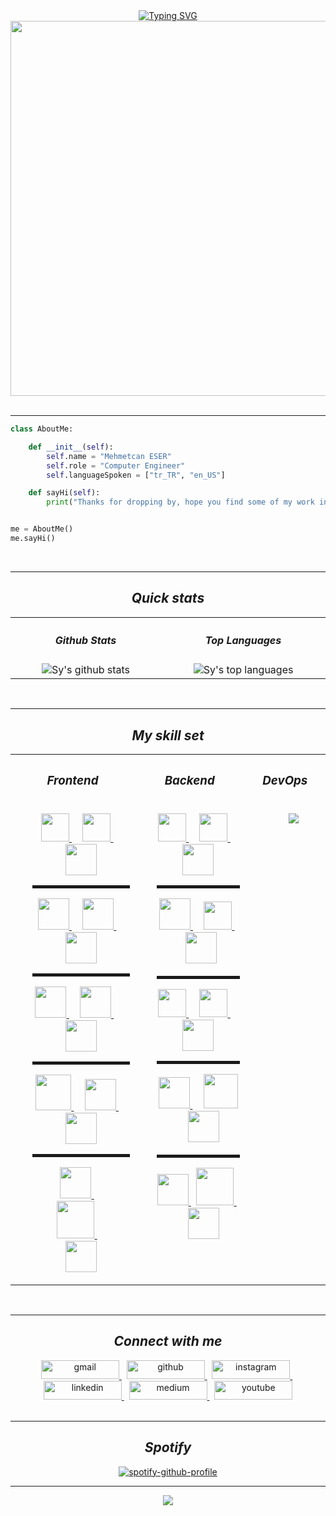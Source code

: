 <!-- hack the planet.gif-->
<!-- https://media.giphy.com/media/FnGJfc18tDDHy/giphy.gif -->
<!-- rocky.gif -->
<!-- https://media.giphy.com/media/l0HlLZiHatn0BLJde/giphy.gif -->

<div align="center">
<a href="https://git.io/typing-svg"><img src="https://readme-typing-svg.herokuapp.com?font=Leckerli+One&size=30&duration=4000&pause=500&color=F7DD2E&center=true&width=435&lines=Think+Twice+Code+Once!" alt="Typing SVG" /></a>
</div>

<!-- sherlock holmes.gif -->
<div align="center">
  <img src="https://media.giphy.com/media/fv8KclrYGp5dK/giphy.gif" align="center" width="600"/>
</div>

</br>
<hr>

<!-- about me code -->

```python
class AboutMe:

    def __init__(self):
        self.name = "Mehmetcan ESER"
        self.role = "Computer Engineer"
        self.languageSpoken = ["tr_TR", "en_US"]

    def sayHi(self):
        print("Thanks for dropping by, hope you find some of my work interesting.")


me = AboutMe()
me.sayHi()
```

</br>
<hr>

<!-- quick stats about me -->
<h2 align = "center"><em><strong> Quick stats </strong></em></h2>
<table>
  <tr>
    <th><h4><em><strong> Github Stats </strong></em></h4></th>
    <th><h4><em><strong> Top Languages </strong></em></h4></th>
  </tr>
  <tr>
    <td width="500px" align="center">
      <img src="https://github-readme-stats.vercel.app/api?username=mces58&show_icons=true&count_private=true&hide_border=false&bg_color=30,FD841F,9C2C77&title_color=fff&text_color=000" alt="Sy's github stats" />
    </td>
    <td width="500px" align="center">
      <img src="https://github-readme-stats.vercel.app/api/top-langs/?username=mces58&langs_count=9&hide_border=false&bg_color=70,181818,850E35&title_color=fff&text_color=fff" alt="Sy's top languages" />
    </td>
  </tr>
</table>

</br>
<hr>

<!-- my skill set -->
<h2 align = "center"><em><strong> My skill set </strong></em></h2>
<table>
  <tr>
    <th>
      <h3><em><strong> Frontend </strong></em></h3>
    </th>
    <th>
      <h3><em><strong> Backend </strong></em></h3>
    </th>
    <th>
      <h3><em><strong> DevOps </strong></em></h3>
    </th>
  </tr>
  <tr>
    <td valign="top" width="400px">
      <ul type="none">
        <li>
          <div align="center">
            <a href="https://www.w3schools.com/html" target="_blank" title="html5">
              <img src="https://cdn.jsdelivr.net/gh/devicons/devicon@latest/icons/html5/html5-original.svg" width="45" />
            </a>
            &nbsp;
            &nbsp;
            <a href="https://www.w3schools.com/css" target="_blank" title="css3">
              <img src="https://cdn.jsdelivr.net/gh/devicons/devicon@latest/icons/css3/css3-original.svg" width="45" />
            </a>
            &nbsp;
            &nbsp;
            <a href="https://getbootstrap.com" target="_blank" title="bootstrap">
              <img src="https://cdn.jsdelivr.net/gh/devicons/devicon@latest/icons/bootstrap/bootstrap-original.svg" width="50" />
            </a>
          </div>
        </li>
        <hr style="height: 5px" />
        <li>
          <div align="center">
            <a href="https://tailwindcss.com" target="_blank" title="tailwindcss">
              <img src="https://cdn.jsdelivr.net/gh/devicons/devicon@latest/icons/tailwindcss/tailwindcss-original.svg" width="50" />
            </a>
            &nbsp;
            &nbsp;
            <a href="https://babeljs.io" target="_blank" title="babel">
              <img src="https://cdn.jsdelivr.net/gh/devicons/devicon@latest/icons/babel/babel-original.svg" width="50" />
            </a>
            &nbsp;
            &nbsp;
            <a href="https://webpack.js.org" target="_blank" title="webpack">
              <img src="https://cdn.jsdelivr.net/gh/devicons/devicon@latest/icons/webpack/webpack-original.svg" width="50" />
            </a>
          </div>
        </li>
        <hr style="height: 5px" />
        <li>
          <div align="center">
            <a href="https://reactjs.org" target="_blank" title="react">
              <img src="https://cdn.jsdelivr.net/gh/devicons/devicon@latest/icons/react/react-original.svg" width="50" />
            </a>
            &nbsp;
            &nbsp;
            <a href="https://vitejs.dev" target="_blank" title="vite">
              <img src="https://cdn.jsdelivr.net/gh/devicons/devicon@latest/icons/vitejs/vitejs-original.svg" width="50" />
            </a>
            &nbsp;
            &nbsp;
            &nbsp;
            <a href="https://nextjs.org" target="_blank" title="next.js">
              <img src="https://cdn.jsdelivr.net/gh/devicons/devicon@latest/icons/nextjs/nextjs-original.svg" width="50" />
            </a>
          </div>
        </li>
        <hr style="height: 5px" />
        <li>
          <div align="center">
            <a href="https://reactnative.dev" target="_blank" title="react-native">
              <img src="https://img.icons8.com/?&id=t4YbEbA834uH&format=png" width="57" />
            </a>
            &nbsp;
            &nbsp;
            <a href="https://docs.expo.dev" target="_blank" title="expo">
              <img src="https://img.icons8.com/?id=IpN1evivrDWO&format=png&color=FFFFFF" width="50" />
            </a>
            &nbsp;
            &nbsp;
            <a href="https://redux.js.org" target="_blank" title="redux">
              <img src="https://cdn.jsdelivr.net/gh/devicons/devicon@latest/icons/redux/redux-original.svg" width="50" />
            </a>
          </div>
        </li>
        <hr style="height: 5px" />
        <li style="padding: 0 15px">
         <div align="center">
            <a href="https://firebase.google.com" target="_blank" title="firebase">
              <img src="https://cdn.jsdelivr.net/gh/devicons/devicon@latest/icons/firebase/firebase-original.svg" width="50" />
            </a>
            &nbsp;
            &nbsp;
            <a href="https://www.npmjs.com" target="_blank" title="npm">
              <img src="https://img.icons8.com/?id=24895&format=png" width="60" />
            </a>
            &nbsp;
            &nbsp;
            <a href="https://www.figma.com" target="_blank" title="figma">
              <img src="https://cdn.jsdelivr.net/gh/devicons/devicon@latest/icons/figma/figma-original.svg" width="50" />
            </a>
         </div>
        </li>
      </ul>
    </td>
    <td valign="top" width="400px" >
      <ul type="none">
        <li>
          <div align="center">
            <a href="https://www.w3schools.com/c/c_intro.php" target="_blank" title="c">
              <img src="https://cdn.jsdelivr.net/gh/devicons/devicon@latest/icons/c/c-original.svg" width="45" />
            </a>
            &nbsp;
            &nbsp;
            <a href="https://learn.microsoft.com/en-us/dotnet/csharp" target="_blank" title="c#">
              <img src="https://cdn.jsdelivr.net/gh/devicons/devicon@latest/icons/csharp/csharp-original.svg" width="45" />
            </a>
            &nbsp;
            &nbsp;
            <a href="https://www.python.org" target="_blank" title="python">
              <img src="https://cdn.jsdelivr.net/gh/devicons/devicon@latest/icons/python/python-original.svg" width="50" />
            </a>
          </div>
        </li>
        <hr style="height: 5px" />
        <li>
          <div align="center">
            <a href="https://www.java.com/en" target="_blank" title="java">
              <img src="https://cdn.jsdelivr.net/gh/devicons/devicon@latest/icons/java/java-original.svg" width="50" />
            </a>
            &nbsp;
            &nbsp;
            <a href="https://spring.io" target="_blank" title="spring">
              <img src="https://cdn.jsdelivr.net/gh/devicons/devicon@latest/icons/spring/spring-original.svg" width="45" />
            </a>
            &nbsp;
            &nbsp;
            <a href="https://hibernate.org" target="_blank" title="hibernate">
              <img src="https://cdn.jsdelivr.net/gh/devicons/devicon@latest/icons/hibernate/hibernate-original.svg" width="50" />
            </a>
          </div>
        </li>
        <hr style="height: 5px" />
        <li align="center">
          <div>
            <a href="https://www.javascript.com" target="_blank" title="javascript">
              <img src="https://cdn.jsdelivr.net/gh/devicons/devicon@latest/icons/javascript/javascript-original.svg" width="45" />
            </a>
            &nbsp;
            &nbsp;
            <a href="https://www.typescriptlang.org" target="_blank" title="typescript">
              <img src="https://cdn.jsdelivr.net/gh/devicons/devicon@latest/icons/typescript/typescript-original.svg" width="45" />
            </a>
            &nbsp;
            &nbsp;
            <a href="https://go.dev" target="_blank" title="golang">
              <img src="https://cdn.jsdelivr.net/gh/devicons/devicon@latest/icons/go/go-original-wordmark.svg" width="50" />
            </a>
          </div>
        </li>
        <hr style="height: 5px" />
        <li>
          <div align="center">
            <a href="https://nodejs.org/en" target="_blank" title="nodejs">
              <img src="https://img.icons8.com/?id=hsPbhkOH4FMe&format=png" width="50" />
            </a>
            &nbsp;
            &nbsp;
            <a href="https://expressjs.com" target="_blank" title="expressjs">
              <img src="https://img.icons8.com/?id=2ZOaTclOqD4q&format=png" width="55" />
            </a>
            &nbsp;
            &nbsp;
            <a href="https://socket.io" target="_blank" title="socket.io">
              <img src="https://cdn.jsdelivr.net/gh/devicons/devicon@latest/icons/socketio/socketio-original.svg" width="50" />
            </a>
          </div>
        </li>
        <hr style="height: 5px" />
        <li>
          <div align="center">
            <a href="https://www.mongodb.com" target="_blank" title="mongoDB">
              <img src="https://cdn.jsdelivr.net/gh/devicons/devicon@latest/icons/mongodb/mongodb-original.svg" width="50" />
            </a>
            &nbsp;
            <a href="https://mongoosejs.com" target="_blank" title="mongoose">
              <img src="https://cdn.jsdelivr.net/gh/devicons/devicon@latest/icons/mongoose/mongoose-original.svg" width="60" />
            </a>
            &nbsp;
            &nbsp;
            &nbsp;
            <a href="https://www.mysql.com" target="_blank" title="mysql">
              <img src="https://cdn.jsdelivr.net/gh/devicons/devicon@latest/icons/mysql/mysql-original.svg" width="50" />
            </a>
          </div>
        </li>
      </ul>
    </td>
    <td valign="top" width="250px">
      <ul type="none">
        <li>
          <div align="center">
            <a href="https://git-scm.com" target="_blank" title="git">
              <img src="https://img.icons8.com/?size=60&id=20906&format=png&color=000000" />
            </a>
          </div>
        </li>
      </ul>
    </td>
  </tr>
</table>

<br/>  
<hr>

<!-- connect with me --->
<h2 align = "center"><em><strong> Connect with me </strong></em></h2>
<div align="center">
  <a href="https://ceser446@gmail.com" target="_blank">
    <img src=https://img.shields.io/badge/Gmail-D14836?style=for-the-badge&logo=gmail&color=rgb(52,168,83)&logoColor=white alt=gmail style="width:125px; height:30px;" />
  </a>
  &nbsp;
  <a href="https://github.com/mces58" target="_blank">
    <img src=https://img.shields.io/badge/github-%2324292e.svg?&style=for-the-badge&logo=github&color=rgb(24,23,23)&logoColor=white alt=github style="width:125px; height:30px" />
  </a>
  &nbsp;
  <a href="https://instagram.com/mces58" target="_blank">
    <img src=https://img.shields.io/badge/instagram-%23000000.svg?&style=for-the-badge&logo=instagram&color=rgb(216,53,74)&logoColor=white alt=instagram style="width:125px; height:30px" />
  </a>
  &nbsp;
  <a href="https://linkedin.com/in/mces58" target="_blank">
    <img src=https://img.shields.io/badge/linkedin-%231E77B5.svg?&style=for-the-badge&logo=linkedin&color=rgb(10,102,194)&logoColor=white alt=linkedin style="width:125px; height:30px" />
  </a>
  &nbsp;
  <a href="https://medium.com/@ceser446" target="_blank">
    <img src=https://img.shields.io/badge/medium-%23292929.svg?&style=for-the-badge&logo=medium&color=rgb(0,0,0)&logoColor=white alt=medium style="width:125px; height:30px" />
  </a>
  &nbsp;
  <a href="https://www.youtube.com/channel/UCwkBsL4p43ktNKS0tP-fqiw" target="_blank">
    <img src=https://img.shields.io/badge/youtube-%23EE4831.svg?&style=for-the-badge&logo=youtube&color=rgb(255,0,0)&logoColor=white alt=youtube style="width:125px; height:30px" />
  </a>  
</div>

<br/>
<hr>

<!-- music -->
<h2 align = "center"><em><strong> Spotify </strong></em></h2>
<div align="center">

[![spotify-github-profile](https://spotify-github-profile.kittinanx.com/api/view?uid=31v4s6i6rxks276x5y3odfmltlbi&cover_image=true&theme=default&show_offline=false&background_color=121212&interchange=true&bar_color=53b14f&bar_color_cover=false)](https://spotify-github-profile.kittinanx.com/api/view?uid=31v4s6i6rxks276x5y3odfmltlbi&redirect=true)

</div>

<hr>

<!-- profil visitor -->
<div align="center">
  <img src="https://komarev.com/ghpvc/?username=mces58&&style=flat-square" align="center" />
</div>

